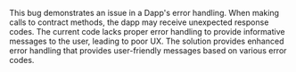 This bug demonstrates an issue in a Dapp's error handling. When making calls to contract methods, the dapp may receive unexpected response codes.  The current code lacks proper error handling to provide informative messages to the user, leading to poor UX.  The solution provides enhanced error handling that provides user-friendly messages based on various error codes.